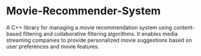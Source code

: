 # Movie-Recommender-System
A C++ library for managing a movie recommendation system using content-based filtering and collaborative filtering algorithms. It enables media streaming companies to provide personalized movie suggestions based on user preferences and movie features.
